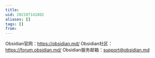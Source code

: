 ```yaml
---
title: 
uid: 202107141802
aliases: []
tags: []
from: 
---
```

Obsidian官网：https://obsidian.md/
Obsidian社区：https://forum.obsidian.md/
Obsidian服务邮箱：support@obsidian.md 